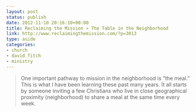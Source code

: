 ```yaml
---
layout: post
status: publish
date: 2012-11-10 20:16:10+00:00
title: Reclaiming the Mission » The Table in the Neighborhood
link: http://www.reclaimingthemission.com/?p=3013
type: aside
categories:
- church
- david fitch
- ministry
---
```


> One important pathway to mission in the neighborhood is “the meal.” This is what I have been learning these past many years. It all starts by someone inviting a few Christians who live in close geographical proximity (neighborhood) to share a meal at the same time every week.
